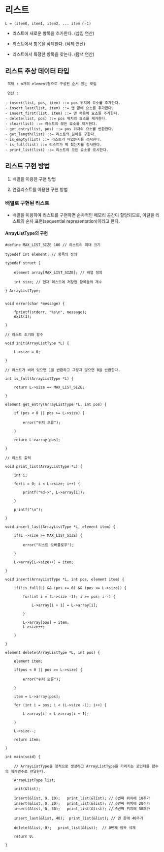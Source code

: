 # 리스트

    L = (item0, item1, item2, ... item n-1)

- 리스트에 새로운 항목을 추가한다. (삽입 연산)

- 리스트에서 항목을 삭제한다. (삭제 연산)

- 리스트에서 특정한 항목을 찾는다. (탐색 연산)


## 리스트 추상 데이터 타입

     객체 : n개의 element형으로 구성된 순서 있는 모임

     연산 :

    - insert(list, pos, item) ::= pos 위치에 요소를 추가한다.
    - insert_last(list, item) ::= 맨 끝에 요소를 추가한다.
    - insert_first(list, item) ::= 맨 처음에 요소를 추가한다.
    - delete(list, pos) ::= pos 위치의 요소를 제거한다.
    - clear(list) ::= 리스트의 모든 요소를 제거한다.
    - get_entry(list, pos) ::= pos 위치의 요소를 반환한다.
    - get_length(list) ::= 리스트의 길이를 구한다.
    - is_empty(list) ::= 리스트가 비었는지를 검사한다.
    - is_full(list) ::= 리스트가 꽉 찼는지를 검사한다.
    - print_list(list) ::= 리스트의 모든 요소를 표시한다.


## 리스트 구현 방법

1. 배열을 이용한 구현 방법

2. 연결리스트를 이용한 구현 방법


### 배열로 구현된 리스트

- 배열을 이용하여 리스트를 구현하면 순차적인 메모리 공간이 할당되므로, 이걸을 리스트의 순차 표현(sequential representation)이라고 한다.


#### ArrayListType의 구현

    #define MAX_LIST_SIZE 100 // 리스트의 최대 크기

    typedef int element; // 항목의 정의

    typedef struct {

        element array[MAX_LIST_SIZE]; // 배열 정의

        int size; // 현재 리스트에 저장된 항목들의 개수

    } ArrayListType;


    void error(char *message) {

        fprintf(stderr, "%s\n", message);
        exit(1);

    }

    // 리스트 초기화 함수

    void init(ArrayListType *L) {

        L->size = 0;

    }

    // 리스트가 비어 있으면 1을 반환하고 그렇지 않으면 0을 반환한다.

    int is_full(ArrayListType *L) {

        return L->size == MAX_LIST_SIZE;

    }

    element get_entry(ArrayListType *L, int pos) {

        if (pos < 0 || pos >= L->size) {

            error("위치 오류");

        }

        return L->array[pos];

    }

    // 리스트 출력

    void print_list(ArrayListType *L) {

        int i;

        for(i = 0; i < L->size; i++) {

            printf("%d->", L->array[i]);

        }

        printf("\n");

    }

    void insert_last(ArrayListType *L, element item) {

        if(L ->size >= MAX_LIST_SIZE) {

            error("리스트 오버플로우");

        }

        L->array[L->size++] = item;

    }

    void insert(ArrayListType *L, int pos, element item) {

        if(!is_full(L) && (pos >= 0) && (pos <= L->size)) {

            for(int i = (L->size -1); i >= pos; i--) {

                L->array[i + 1] = L->array[i];

            }

            L->array[pos] = item;
            L->size++;

        }

    }

    element delete(ArrayListType *L, int pos) {

        element item;

        if(pos < 0 || pos >= L->size) {

            error("위치 오류");

        }

        item = L->array[pos];

        for (int i = pos; i < (L->size -1); i++) {

            L->array[i] = L->array[i + 1];
        
        }

        L->size--;

        return item;

    }

    int main(void) {

        // ArrayListType을 정적으로 생성하고 ArrayListType을 가리키는 포인터를 함수의 매개변수로 전달한다.

        ArrayListType list;

        init(&list);

        insert(&list, 0, 10);   print_list(&list); // 0번째 위치에 10추가
        insert(&list, 0, 20);   print_list(&list); // 0번째 위치에 20추가
        insert(&list, 0, 30);   print_list(&list); // 0번째 위치에 30추가

        insert_last(&list, 40);  print_list(&list); // 맨 끝에 40추가

        delete(&list, 0);   print_list(&list);  // 0번째 항목 삭제

        return 0;

    }